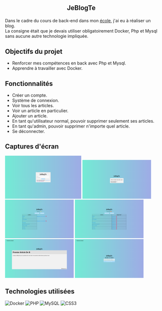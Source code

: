 ## <p align="center">JeBlogTe</p>

Dans le cadre du cours de back-end dans mon [école](https://www.hetic.net/), j'ai eu à réaliser un blog.<br/>
La consigne était que je devais utiliser obligatoirement Docker, Php et Mysql sans aucune autre technologie impliquée.<br/>

## Objectifs du projet

- Renforcer mes compétences en back avec Php et Mysql.
- Apprendre à travailler avec Docker.

## Fonctionnalités

-  Créer un compte.
-  Système de connexion. 
-  Voir tous les articles.
-  Voir un article en particulier.
-  Ajouter un article.
-  En tant qu'utilisateur normal, pouvoir supprimer seulement ses articles.
-  En tant qu'admin, pouvoir supprimer n'importe quel article.
-  Se déconnecter.

## Captures d'écran

<div>
  <img src="img/index.png" alt="image de mon index.php" width="50%">
  <img src="img/createuser.png" alt="image de la création d'un compte" width="45%">
</div>

<div>
  <img src="img/homepage-user.png" alt="image de mon homepage côté user" width="45%">
  <img src="img/homepage-admin.png" alt="image de mon homepage côté admin" width="45%">
</div>

<div>  
  <img src="img/voir-article.png" alt="image quand on est dans un article" width="45%">
  <img src="img/ajt-article.png" alt="image qunad on ajoute un article" width="45%">
 </div>

## Technologies utilisées

![Docker](https://img.shields.io/badge/docker-%230db7ed.svg?style=for-the-badge&logo=docker&logoColor=white)
![PHP](https://img.shields.io/badge/php-%23777BB4.svg?style=for-the-badge&logo=php&logoColor=white)
![MySQL](https://img.shields.io/badge/mysql-%2300f.svg?style=for-the-badge&logo=mysql&logoColor=white)
![CSS3](https://img.shields.io/badge/css3-%231572B6.svg?style=for-the-badge&logo=css3&logoColor=white)
